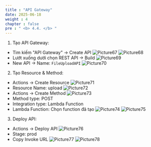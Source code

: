 ```yaml
---
title : "API Gateway"
date: 2025-06-18
weight : 4
chapter : false
pre : " <b> 4.4. </b> "
---
```

1. Tạo API Gateway:
- Tìm kiếm "API Gateway" → Create API
![Picture67](/images/4.4/image67.png)
![Picture68](/images/4.4/image68.png)
- Lướt xuống dưới chọn REST API → Build
![Picture69](/images/4.4/image69.png)
- New API → Name: ``FileUploadAPI``
![Picture70](/images/4.4/image70.png)
2. Tạo Resource & Method:
- Actions → Create Resource
![Picture71](/images/4.4/image71.png)
- Resource Name: upload
![Picture72](/images/4.4/image72.png)
- Actions → Create Method 
![Picture73](/images/4.4/image73.png)
- Method type: POST
- Integration type: Lambda Function
- Lambda Function: Chọn function đã tạo
![Picture74](/images/4.4/image74.png)
![Picture75](/images/4.4/image75.png)
3. Deploy API:
- Actions → Deploy API
![Picture76](/images/4.4/image76.png)
- Stage: prod
- Copy Invoke URL
![Picture77](/images/4.4/image77.png)
![Picture78](/images/4.4/image78.png)